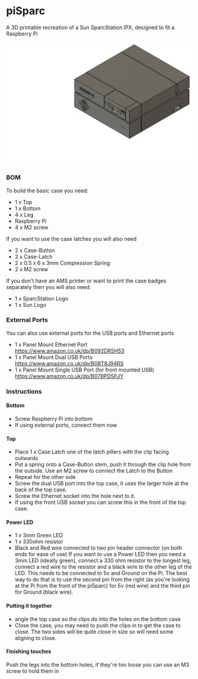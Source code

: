 # piSparc
A 3D printable recreation of a Sun SparcStation IPX, designed to fit a Raspberry Pi

![A 3D rendering of a miniaturised SparcStation](Images/piSparc.png?raw=true "3D Render")

### BOM
To build the basic case you need:
- 1 x Top
- 1 x Bottom
- 4 x Leg
- Raspberry Pi
- 4 x M2 screw

If you want to use the case latches you will also need
- 2 x Case-Button
- 2 x Case-Latch
- 2 x 0.5 x 6 x 3mm Compression Spring
- 2 x M2 screw

If you don't have an AMS printer or want to print the case badges separately then you will also need:
- 1 x SparcStation Logo
- 1 x Sun Logo

### External Ports
You can also use external ports for the USB ports and Ethernet ports
- 1 x Panel Mount Ethernet Port https://www.amazon.co.uk/dp/B092DR5H53
- 1 x Panel Mount Dual USB Ports https://www.amazon.co.uk/dp/B08T8J94RS
- 1 x Panel Mount Single USB Port (for front mounted USB) https://www.amazon.co.uk/dp/B07BPDSFJY

### Instructions
#### Bottom
- Screw Raspberry Pi into bottom
- If using external ports, connect them now
#### Top
- Place 1 x Case Latch one of the latch pillers with the clip facing outwards
- Put a spring onto a Case-Button stem, push it through the clip hole from the outside. Use an M2 screw to connect the Latch to the Button
- Repeat for the other side
- Screw the dual USB port into the top case, it uses the larger hole at the back of the top case.
- Screw the Ethernet socket into the hole next to it.
- If using the front USB socket you can screw this in the front of the top case.
#### Power LED
- 1 x 3mm Green LED
- 1 x 330ohm resistor
- Black and Red wire connected to two pin header connector (on both ends for ease of use)
If you want to use a Power LED then you need a 3mm LED (ideally green), connect a 330 ohm resistor to the longest leg, connect a red wire to the resistor and a black wire to the other leg of the LED. This needs to be connected to 5v and Ground on the Pi. The best way to do that is to use the second pin from the right (as you're looking at the Pi from the front of the piSparc) for 5v (red wire) and the third pin for Ground (black wire).
#### Putting it together
- angle the top case so the clips do into the holes on the bottom case
- Close the case, you may need to push the clips in to get the case to close. The two sides will be quite close in size so will need some aligning to close.
#### Finishing touches
Push the legs into the bottom holes, if they're too loose you can use an M3 screw to hold them in
